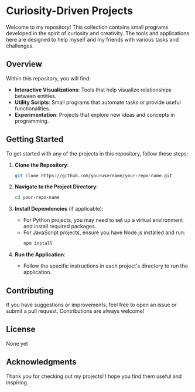 # Curiosity-Driven Projects

Welcome to my repository! This collection contains small programs developed in the spirit of curiosity and creativity. The tools and applications here are designed to help myself and my friends with various tasks and challenges.

## Overview

Within this repository, you will find:

- **Interactive Visualizations**: Tools that help visualize relationships between entities.
- **Utility Scripts**: Small programs that automate tasks or provide useful functionalities.
- **Experimentation**: Projects that explore new ideas and concepts in programming.

## Getting Started

To get started with any of the projects in this repository, follow these steps:

1. **Clone the Repository**:
   ```bash
   git clone https://github.com/yourusername/your-repo-name.git
   ```

2. **Navigate to the Project Directory**:
   ```bash
   cd your-repo-name
   ```

3. **Install Dependencies** (if applicable):
   - For Python projects, you may need to set up a virtual environment and install required packages.
   - For JavaScript projects, ensure you have Node.js installed and run:
     ```bash
     npm install
     ```

4. **Run the Application**:
   - Follow the specific instructions in each project's directory to run the application.

## Contributing

If you have suggestions or improvements, feel free to open an issue or submit a pull request. Contributions are always welcome!

## License

None yet

## Acknowledgments

Thank you for checking out my projects! I hope you find them useful and inspiring.
